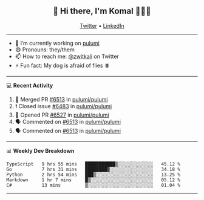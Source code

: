 <h2 align="center"> 👋 Hi there, I'm Komal 🧑🏾‍💻 </h2>
<p align="center">
    <a href="https://twitter.com/zwitkali">Twitter</a> •
    <a href="https://www.linkedin.com/in/komal-ali/">LinkedIn</a>
</p>

--------

- 🔭 I’m currently working on [pulumi](https://github.com/pulumi/pulumi)
- 😄 Pronouns: they/them
- 📫 How to reach me: [@zwitkali](https://twitter.com/zwitkali) on Twitter
- ⚡ Fun fact: My dog is afraid of flies 🪰

--------
💻 **Recent Activity**

<!--START_SECTION:activity-->
1. 🎉 Merged PR [#6513](https://github.com/pulumi/pulumi/pull/6513) in [pulumi/pulumi](https://github.com/pulumi/pulumi)
2. ❗️ Closed issue [#6483](https://github.com/pulumi/pulumi/issues/6483) in [pulumi/pulumi](https://github.com/pulumi/pulumi)
3. 💪 Opened PR [#6527](https://github.com/pulumi/pulumi/pull/6527) in [pulumi/pulumi](https://github.com/pulumi/pulumi)
4. 🗣 Commented on [#6513](https://github.com/pulumi/pulumi/issues/6513) in [pulumi/pulumi](https://github.com/pulumi/pulumi)
5. 🗣 Commented on [#6513](https://github.com/pulumi/pulumi/issues/6513) in [pulumi/pulumi](https://github.com/pulumi/pulumi)
<!--END_SECTION:activity-->

--------

📊 **Weekly Dev Breakdown**
<!--START_SECTION:waka-->
```text
TypeScript   9 hrs 55 mins   ███████████▒░░░░░░░░░░░░░   45.12 % 
Go           7 hrs 31 mins   ████████▓░░░░░░░░░░░░░░░░   34.18 % 
Python       2 hrs 54 mins   ███▒░░░░░░░░░░░░░░░░░░░░░   13.25 % 
Markdown     1 hr 7 mins     █▒░░░░░░░░░░░░░░░░░░░░░░░   05.12 % 
C#           13 mins         ▒░░░░░░░░░░░░░░░░░░░░░░░░   01.04 % 
```
<!--END_SECTION:waka-->

--------